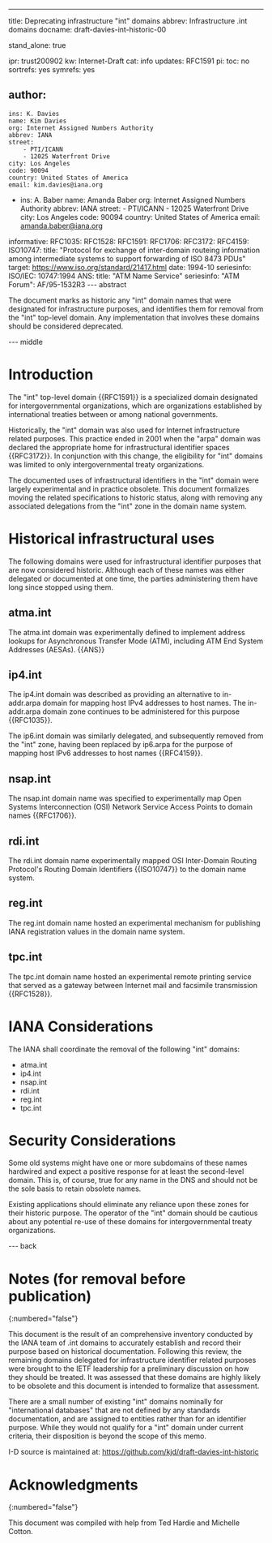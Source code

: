 ---
title: Deprecating infrastructure "int" domains
abbrev: Infrastructure .int domains 
docname: draft-davies-int-historic-00

stand_alone: true

ipr: trust200902
kw: Internet-Draft
cat: info 
updates: RFC1591
pi:
  toc: no 
  sortrefs: yes
  symrefs: yes

author:
  -
    ins: K. Davies
    name: Kim Davies
    org: Internet Assigned Numbers Authority
    abbrev: IANA
    street:
        - PTI/ICANN
        - 12025 Waterfront Drive
    city: Los Angeles
    code: 90094
    country: United States of America
    email: kim.davies@iana.org
  -
    ins: A. Baber
    name: Amanda Baber
    org: Internet Assigned Numbers Authority
    abbrev: IANA
    street:
        - PTI/ICANN
        - 12025 Waterfront Drive
    city: Los Angeles
    code: 90094
    country: United States of America
    email: amanda.baber@iana.org

informative:
  RFC1035:
  RFC1528:
  RFC1591:
  RFC1706:
  RFC3172:
  RFC4159:
  ISO10747:
    title: "Protocol for exchange of inter-domain routeing information among intermediate systems to support forwarding of ISO 8473 PDUs"
    target: https://www.iso.org/standard/21417.html
    date: 1994-10
    seriesinfo:
      ISO/IEC: 10747:1994
  ANS:
    title: "ATM Name Service"
    seriesinfo:
      "ATM Forum": AF/95-1532R3
--- abstract

The document marks as historic any "int" domain names that were
designated for infrastructure purposes, and identifies them for removal
from the "int" top-level domain. Any implementation that involves these
domains should be considered deprecated.

--- middle

# Introduction

The "int" top-level domain {{RFC1591}} is a specialized domain
designated for intergovernmental organizations, which are organizations
established by international treaties between or among national
governments.

Historically, the "int" domain was also used for Internet infrastructure
related purposes. This practice ended in 2001 when the "arpa" domain was
declared the appropriate home for infrastructural identifier spaces
{{RFC3172}}. In conjunction with this change, the eligibility for "int"
domains was limited to only intergovernmental treaty organizations.

The documented uses of infrastructural identifiers in the "int" domain
were largely experimental and in practice obsolete. This document
formalizes moving the related specifications to historic status, along
with removing any associated delegations from the "int" zone in the
domain name system.

# Historical infrastructural uses

The following domains were used for infrastructural identifier purposes
that are now considered historic. Although each of these names was
either delegated or documented at one time, the parties administering
them have long since stopped using them.

## atma.int

The atma.int domain was experimentally defined to implement address
lookups for Asynchronous Transfer Mode (ATM), including ATM End System
Addresses (AESAs). {{ANS}}

## ip4.int

The ip4.int domain was described as providing an alternative to
in-addr.arpa domain for mapping host IPv4 addresses to host names. The
in-addr.arpa domain zone continues to be administered for this purpose
{{RFC1035}}.

The ip6.int domain was similarly delegated, and subsequently removed
from the "int" zone, having been replaced by ip6.arpa for the purpose of
mapping host IPv6 addresses to host names {{RFC4159}}.

## nsap.int

The nsap.int domain name was specified to experimentally map Open
Systems Interconnection (OSI) Network Service Access Points to domain
names {{RFC1706}}.

## rdi.int

The rdi.int domain name experimentally mapped OSI Inter-Domain Routing
Protocol's Routing Domain Identifiers {{ISO10747}} to the domain name
system.

## reg.int

The reg.int domain name hosted an experimental mechanism for publishing
IANA registration values in the domain name system.

## tpc.int

The tpc.int domain name hosted an experimental remote printing
service that served as a gateway between Internet mail and facsimile
transmission {{RFC1528}}. 

# IANA Considerations

The IANA shall coordinate the removal of the following "int" domains:

- atma.int
- ip4.int
- nsap.int
- rdi.int
- reg.int
- tpc.int

# Security Considerations

Some old systems might have one or more subdomains of these names
hardwired and expect a positive response for at least the second-level
domain. This is, of course, true for any name in the DNS and should not
be the sole basis to retain obsolete names.

Existing applications should eliminate any reliance upon these
zones for their historic purpose. The operator of the "int" domain
should be cautious about any potential re-use of these domains for
intergovernmental treaty organizations. 

--- back

# Notes (for removal before publication)
{:numbered="false"}

This document is the result of an comprehensive inventory conducted
by the IANA team of .int domains to accurately establish and record
their purpose based on historical documentation. Following this
review, the remaining domains delegated for infrastructure identifier
related purposes were brought to the IETF leadership for a preliminary
discussion on how they should be treated. It was assessed that these
domains are highly likely to be obsolete and this document is intended
to formalize that assessment.

There are a small number of existing "int" domains nominally for
"international databases" that are not defined by any standards
documentation, and are assigned to entities rather than for an
identifier purpose. While they would not qualify for a "int" domain
under current criteria, their disposition is beyond the scope of this
memo.

I-D source is maintained at: https://github.com/kjd/draft-davies-int-historic

# Acknowledgments
{:numbered="false"}

This document was compiled with help from Ted Hardie and Michelle
Cotton.

